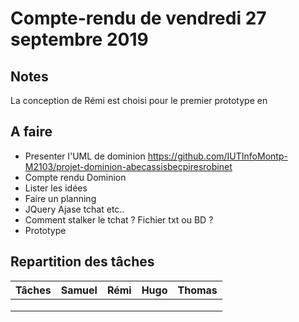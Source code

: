 # Compte-rendu  de vendredi 27 septembre 2019

## Notes
La conception de Rémi est choisi pour le premier prototype en 
## A faire
- Presenter l'UML de dominion https://github.com/IUTInfoMontp-M2103/projet-dominion-abecassisbecpiresrobinet
- Compte rendu Dominion
- Lister les idées
- Faire un planning 
- JQuery Ajase tchat etc..
- Comment stalker le tchat ? Fichier  txt ou BD ?
- Prototype

## Repartition des tâches

|Tâches |Samuel   |Rémi    |Hugo    |Thomas  |
|--------|--------|--------|--------|--------|
|   ||   | |
|   ||   | |
|   ||   | |
